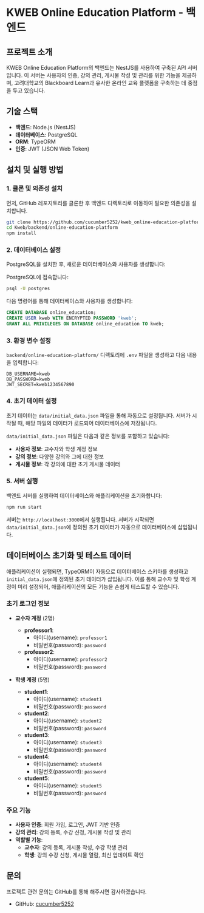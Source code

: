 # KWEB Online Education Platform - 백엔드

## 프로젝트 소개

KWEB Online Education Platform의 백엔드는 NestJS를 사용하여 구축된 API 서버입니다. 이 서버는 사용자의 인증, 강의 관리, 게시물 작성 및 관리를 위한 기능을 제공하며, 고려대학교의 Blackboard Learn과 유사한 온라인 교육 플랫폼을 구축하는 데 중점을 두고 있습니다.

## 기술 스택

- **백엔드**: Node.js (NestJS)
- **데이터베이스**: PostgreSQL
- **ORM**: TypeORM
- **인증**: JWT (JSON Web Token)

## 설치 및 실행 방법

### 1. 클론 및 의존성 설치

먼저, GitHub 레포지토리를 클론한 후 백엔드 디렉토리로 이동하여 필요한 의존성을 설치합니다.

```bash
git clone https://github.com/cucumber5252/kweb_online-education-platform.git
cd Kweb/backend/online-education-platform
npm install
```

### 2. 데이터베이스 설정

PostgreSQL을 설치한 후, 새로운 데이터베이스와 사용자를 생성합니다:

PostgreSQL에 접속합니다:

```bash
psql -U postgres
```

다음 명령어를 통해 데이터베이스와 사용자를 생성합니다:

```sql
CREATE DATABASE online_education;
CREATE USER kweb WITH ENCRYPTED PASSWORD 'kweb';
GRANT ALL PRIVILEGES ON DATABASE online_education TO kweb;
```

### 3. 환경 변수 설정

`backend/online-education-platform/` 디렉토리에 `.env` 파일을 생성하고 다음 내용을 입력합니다:

```plaintext
DB_USERNAME=kweb
DB_PASSWORD=kweb
JWT_SECRET=kweb1234567890
```

### 4. 초기 데이터 설정

초기 데이터는 `data/initial_data.json` 파일을 통해 자동으로 설정됩니다. 서버가 시작될 때, 해당 파일의 데이터가 로드되어 데이터베이스에 저장됩니다.

`data/initial_data.json` 파일은 다음과 같은 정보를 포함하고 있습니다:

- **사용자 정보**: 교수자와 학생 계정 정보
- **강의 정보**: 다양한 강의와 그에 대한 정보
- **게시물 정보**: 각 강의에 대한 초기 게시물 데이터

### 5. 서버 실행

백엔드 서버를 실행하여 데이터베이스와 애플리케이션을 초기화합니다:

```bash
npm run start
```

서버는 `http://localhost:3000`에서 실행됩니다. 서버가 시작되면 `data/initial_data.json`에 정의된 초기 데이터가 자동으로 데이터베이스에 삽입됩니다.

## 데이터베이스 초기화 및 테스트 데이터

애플리케이션이 실행되면, TypeORM이 자동으로 데이터베이스 스키마를 생성하고 `initial_data.json`에 정의된 초기 데이터가 삽입됩니다. 이를 통해 교수자 및 학생 계정이 미리 설정되어, 애플리케이션의 모든 기능을 손쉽게 테스트할 수 있습니다.

### 초기 로그인 정보

- **교수자 계정** (2명)

  - **professor1**:
    - 아이디(username): `professor1`
    - 비밀번호(password): `password`
  - **professor2**:
    - 아이디(username): `professor2`
    - 비밀번호(password): `password`

- **학생 계정** (5명)
  - **student1**:
    - 아이디(username): `student1`
    - 비밀번호(password): `password`
  - **student2**:
    - 아이디(username): `student2`
    - 비밀번호(password): `password`
  - **student3**:
    - 아이디(username): `student3`
    - 비밀번호(password): `password`
  - **student4**:
    - 아이디(username): `student4`
    - 비밀번호(password): `password`
  - **student5**:
    - 아이디(username): `student5`
    - 비밀번호(password): `password`

### 주요 기능

- **사용자 인증**: 회원 가입, 로그인, JWT 기반 인증
- **강의 관리**: 강의 등록, 수강 신청, 게시물 작성 및 관리
- **역할별 기능**:
  - **교수자**: 강의 등록, 게시물 작성, 수강 학생 관리
  - **학생**: 강의 수강 신청, 게시물 열람, 최신 업데이트 확인

## 문의

프로젝트 관련 문의는 GitHub를 통해 해주시면 감사하겠습니다.

- GitHub: [cucumber5252](https://github.com/cucumber5252)
